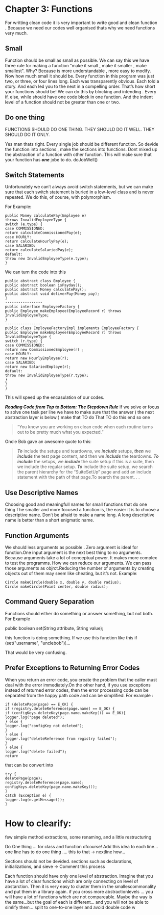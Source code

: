 # Chapter 3: Functions
For writting clean code it is very important to write good and clean function . Because we need our codes well organised thats why we need functions very much.

## Small
Function should be small as small as possible. We can say this we have three rule for making a function "make it small , make it smaller , make smallest". 
Why? Because is more understandable , more easy to modify. 
Now how much small it should be. Every function in this program
was just two, or three, or four lines long. Each was transparently obvious. Each told
a story. And each led you to the next in a compelling order. That’s how short your functions
should be!
We can do this by blocking and intending . Every if, else, while should have one code block in one function. And the indent level of a function should not be greater than one or two. 

## Do one thing
FUNCTIONS SHOULD DO ONE THING. THEY SHOULD DO IT WELL.
THEY SHOULD DO IT ONLY.

Yes man thats right. Every single job should be different function. So devide the function into sections , make the sections into functions. Dont mixed up the abstraction of a function with other function. This will make sure that your function has ***one*** jobe to do.  doJobWell()

## Switch Statements
Unfortunately
we can’t always avoid switch statements, but we can make sure that each switch
statement is buried in a low-level class and is never repeated. We do this, of course, with
polymorphism.

For Example:
```
public Money calculatePay(Employee e)
throws InvalidEmployeeType {
switch (e.type) {
case COMMISSIONED:
return calculateCommissionedPay(e);
case HOURLY:
return calculateHourlyPay(e);
case SALARIED:
return calculateSalariedPay(e);
default:
throw new InvalidEmployeeType(e.type);
}
```
We can turn the code into this
```
public abstract class Employee {
public abstract boolean isPayday();
public abstract Money calculatePay();
public abstract void deliverPay(Money pay);
}
-----------------
public interface EmployeeFactory {
public Employee makeEmployee(EmployeeRecord r) throws InvalidEmployeeType;
}
-----------------
public class EmployeeFactoryImpl implements EmployeeFactory {
public Employee makeEmployee(EmployeeRecord r) throws InvalidEmployeeType {
switch (r.type) {
case COMMISSIONED:
return new CommissionedEmployee(r) ;
case HOURLY:
return new HourlyEmployee(r);
case SALARIED:
return new SalariedEmploye(r);
default:
throw new InvalidEmployeeType(r.type);
}
}
}
```
This will speed up the encasulation of our codes. 

***Reading Code from Top to Bottom: The Stepdown Rule***
If we solve or focus to solve one task per line we have to make sure that the answer ( the next abstraction layer is below )
make that TO do That TO do this end so one
</br>
> “You know you are working on clean code
> when each routine turns out to be pretty much what you expected.”

Oncle Bob gave an awesome quote to this:
> ***To*** include the setups and teardowns, we ***include*** setups, ***then*** we ***include*** the test page content, and then we ***include*** the teardowns.
> ***To include*** the setups, we ***include*** the suite setup if this is a suite, then we include the regular setup.
> ***To*** include the suite setup, we search the parent hierarchy for the “SuiteSetUp” page
> and add an include statement with the path of that page.To search the parent. . .


## Use Descriptive Names

Choosing good and meaningfull names for small functions that do one thing.The smaller and more focused a function is, the easier it is to choose a descriptive
name. Don’t be afraid to make a name long. A long descriptive name is better than a short
enigmatic name.

## Function Arguments
We should less arguments as possible . Zero argument is ideal for function.One input argument is the next best thing to no arguments. Because arguments take a lot of conceptual power. It makes more complex to test the programms. 
How we can reduce our arguments. We can pass those arguments as objrct.Reducing the number of arguments by creating objects out of them may seem like
cheating, but it’s not.
Example:
```
Circle makeCircle(double x, double y, double radius);
Circle makeCircle(Point center, double radius);
```
## Command Query Separation
Functions should either do something or answer something, but not both. For Example

public boolean set(String attribute, String value);

this function is doing something. If we use this function like this
if (set("username", "unclebob"))...

That would be very confusing. 
## Prefer Exceptions to Returning Error Codes
When you return an error code, you create the problem that the caller must deal with
the error immediately.On the other hand, if you use exceptions instead of returned error codes, then the error
processing code can be separated from the happy path code and can be simplified.
For example :
```
if (deletePage(page) == E_OK) {
if (registry.deleteReference(page.name) == E_OK) {
if (configKeys.deleteKey(page.name.makeKey()) == E_OK){
logger.log("page deleted");
} else {
logger.log("configKey not deleted");
}
} else {
logger.log("deleteReference from registry failed");
}
} else {
logger.log("delete failed");
return
```
that can be convert into 
```
try {
deletePage(page);
registry.deleteReference(page.name);
configKeys.deleteKey(page.name.makeKey());
}
catch (Exception e) {
logger.log(e.getMessage());
}
```
<h1>How to clearify:</h1>

few simple method extractions, some renaming, and a little restructuring

Do One thing ... for class and function ofcourse! Add this idea to each line... one line has to do one thing .... this to that -> nextline how...  

Sections should not be devided. sections such as declarations, initializations, and sieve -> Comment this process

Each function should have only one level of abstraction. Imagine that you have a lot of clear functions which are only connecting on level of abstarction. Then it is very easy to cluster them in the smallescommonality and put them in a library again. if you cross more abstractionlevels ... you will have a lot of functions which are not compareable. Maybe the way is the same...but the goal of each is different... and you will not be able to simlify them... split to one-to-one layer and avoid double code
w
